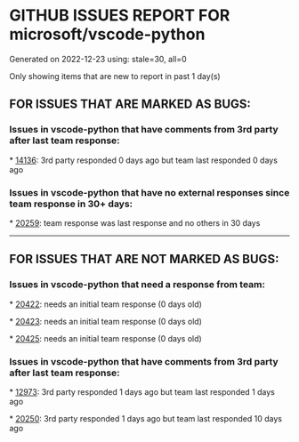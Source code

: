
# GITHUB ISSUES REPORT FOR microsoft/vscode-python


Generated on 2022-12-23 using: stale=30, all=0


Only showing items that are new to report in past 1 day(s)


## FOR ISSUES THAT ARE MARKED AS BUGS:


### Issues in vscode-python that have comments from 3rd party after last team response:


\* [14136](https://github.com/microsoft/vscode-python/issues/14136 "Disable import sorting for virtualenv"): 3rd party responded 0 days ago but team last responded 0 days ago

### Issues in vscode-python that have no external responses since team response in 30+ days:


\* [20259](https://github.com/microsoft/vscode-python/issues/20259 "Having PYTHONWARNINGS=default crashes pytest discovery"): team response was last response and no others in 30 days

---

## FOR ISSUES THAT ARE NOT MARKED AS BUGS:


### Issues in vscode-python that need a response from team:


\* [20422](https://github.com/microsoft/vscode-python/issues/20422 "pytest &quot;Go to Test&quot; open wrong file after moving project folder"): needs an initial team response (0 days old)

\* [20423](https://github.com/microsoft/vscode-python/issues/20423 "Rerun last test was never added?"): needs an initial team response (0 days old)

\* [20425](https://github.com/microsoft/vscode-python/issues/20425 "Python unittest runner doesn't respect arguments to pass to unittest runner"): needs an initial team response (0 days old)

### Issues in vscode-python that have comments from 3rd party after last team response:


\* [12973](https://github.com/microsoft/vscode-python/issues/12973 "Use pytest hooks for test execution instead of &quot;scraping&quot; the JUnit XML results."): 3rd party responded 1 days ago but team last responded 1 days ago

\* [20250](https://github.com/microsoft/vscode-python/issues/20250 "Stuck on Discovering Python Interpreters"): 3rd party responded 1 days ago but team last responded 10 days ago

